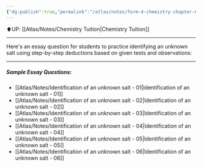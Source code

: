 ```yaml
---
{"dg-publish":true,"permalink":"/atlas/notes/form-4-chemistry-chapter-6-qualitative-analysis-practice-essay/"}
---
```


⬆️UP: [[Atlas/Notes/Chemistry Tuition\|Chemistry Tuition]]

---

Here's an essay question for students to practice identifying an unknown salt using step-by-step deductions based on given tests and observations:

---

##### Sample Essay Questions:
- [[Atlas/Notes/Identification of an unknown salt - 01\|Identification of an unknown salt - 01]]
- [[Atlas/Notes/Identification of an unknown salt - 02\|Identification of an unknown salt - 02]]
- [[Atlas/Notes/Identification of an unknown salt - 03\|Identification of an unknown salt - 03]]
- [[Atlas/Notes/Identification of an unknown salt - 04\|Identification of an unknown salt - 04]]
- [[Atlas/Notes/Identification of an unknown salt - 05\|Identification of an unknown salt - 05]]
- [[Atlas/Notes/Identification of an unknown salt - 06\|Identification of an unknown salt - 06]]